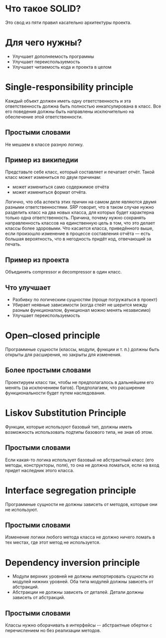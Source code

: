 # Что такое SOLID?

Это свод из пяти правил касательно архитектуры проекта.

# Для чего нужны?

* Улучшает дополняемость программы
* Улучшает переиспользуемость
* Улучшает читаемость кода и проекта в целом

# Single-responsibility principle

Kаждый объект должен иметь одну ответственность и эта ответственность должна быть полностью инкапсулирована в класс. Все его поведения должны быть направлены исключительно на обеспечение этой ответственности.

## Простыми словами

Не мешаем в классе разную логику.

## Пример из википедии

Представьте себе класс, который составляет и печатает отчёт. Такой класс может измениться по двум причинам:

* может измениться само содержимое отчёта
* может измениться формат отчёта.

Логично, что оба аспекта этих причин на самом деле являются двумя разными ответственностями. SRP говорит, что в таком случае нужно разделить класс на два новых класса, для которых будет характерна только одна ответственность. Причина, почему нужно сохранять направленность классов на единственную цель в том, что это делает классы более здоровыми. Что касается класса, приведённого выше, если произошло изменение в процессе составления отчёта — есть большая вероятность, что в негодность придёт код, отвечающий за печать.

## Пример из проекта

Объединять compressor и decompressor в один класс.

## Что улучшает

* Разбивку по логическим сущностям (проще погружаться в проект)
* Убирает неявные зависимости (когда стейт не шерится между разным функционалом, функционал можно менять независимо)
* Улучшает переиспользуемость


# Open–closed principle

Программные сущности (классы, модули, функции и т. п.) должны быть открыты для расширения, но закрыты для изменения.

## Более простыми словами

Проектируем класс так, чтобы не предполагалось в дальнейшем его менять (за исключением багов). Предполагаем, что расширение функциональности будет путем наследования.


# Liskov Substitution Principle

Функции, которые используют базовый тип, должны иметь возможность использовать подтипы базового типа, не зная об этом.

## Простыми словами

Если какая-то логика использует базовый не абстрактный класс (его методы, конструкторы, поля), то она не должна ломаться, если на вход придет наследник этого класса.


# Interface segregation principle

Программные сущности не должны зависеть от методов, которые они не используют.

## Простыми словами

Изменение логики любого метода класса не должно ничего ломать в тех местах, где этот метод не используется.


# Dependency inversion principle

* Модули верхних уровней не должны импортировать сущности из модулей нижних уровней. Оба типа модулей должны зависеть от абстракций.
* Абстракции не должны зависеть от деталей. Детали должны зависеть от абстракций.

## Простыми словами

Классы нужно оборачивать в интерфейсы -- абстрактные обертки с перечислением но без реализации методов.


